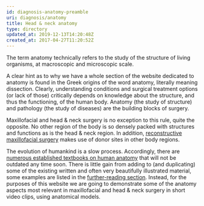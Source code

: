 ```yaml
---
id: diagnosis-anatomy-preamble
uri: diagnosis/anatomy
title: Head & neck anatomy
type: directory
updated_at: 2019-12-13T14:20:48Z
created_at: 2017-04-27T11:20:52Z
---
```


<p>The term anatomy technically refers to the study of the
    structure of living organisms, at macroscopic and
    microscopic scale.</p>
<p>A clear hint as to why we have a whole section of the
    website dedicated to anatomy is found in the Greek
    origins of the word anatomy, literally meaning
    dissection. Clearly, understanding conditions and
    surgical treatment options (or lack of those) critically
    depends on knowledge about the structure, and thus the
    functioning, of the human body. Anatomy (the study of
    structure) and pathology (the study of diseases) are the
    building blocks of surgery.  </p>
<p>Maxillofacial and head &amp; neck surgery is no exception
    to this rule, quite the opposite. No other region of the
    body is so densely packed with structures and functions
    as is the head &amp; neck region. In addition, <a href="/treatment/surgery/reconstruction">reconstructive
        maxillofacial surgery</a> makes use of donor sites
    in other body regions.</p>
<p>The evolution of humankind is a slow process.
    Accordingly, there are <a href="/diagnosis/anatomy/further-reading">numerous
        established textbooks on human anatomy</a> that will
    not be outdated any time soon. There is little gain from
    adding to (and duplicating) some of the existing written
    and often very beautifully illustrated material, some
    examples are listed in the <a href="/diagnosis/anatomy/further-reading">further-reading
        section</a>. Instead, for the purposes of this
    website we are going to demonstrate some of the anatomy
    aspects most relevant in maxillofacial and head &amp;
    neck surgery in short video clips, using anatomical
    models.</p>

